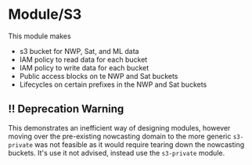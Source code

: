 # Module/S3

This module makes
- s3 bucket for NWP, Sat, and ML data
- IAM policy to read data for each bucket
- IAM policy to write data for each bucket
- Public access blocks on te NWP and Sat buckets
- Lifecycles on certain prefixes in the NWP and Sat buckets

## !! Deprecation Warning

This demonstrates an inefficient way of designing modules, however moving over the pre-existing nowcasting domain to
the more generic `s3-private` was not feasible as it would require tearing down the nowcasting buckets.
It's use it not advised, instead use the `s3-private` module.
